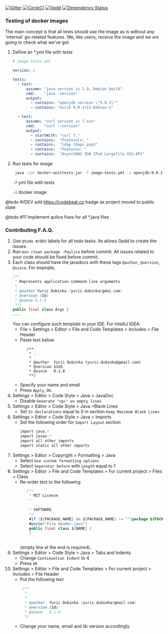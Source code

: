 [![Gitter](https://badges.gitter.im/dgroup/docker-unittests.svg)](https://gitter.im/dgroup/docker-unittests?utm_source=badge&utm_medium=badge&utm_campaign=pr-badge)
[![CircleCI](https://circleci.com/gh/dgroup/docker-unittests.svg?style=svg&circle-token=b92ed160ef63a282a5464d370494df411d6d5600)](https://circleci.com/gh/dgroup/docker-unittests)
[![0pdd](http://www.0pdd.com/svg?name=dgroup/docker-unittests)](http://www.0pdd.com/p?name=dgroup/docker-unittests)
[![Dependency Status](https://www.versioneye.com/user/projects/5a26cbce0fb24f3480a39124/badge.svg?style=flat-square)](https://www.versioneye.com/user/projects/5a26cbce0fb24f3480a39124)

### Testing of docker images
The main concept is that all tests should use the image as is without any 'internal' go-related features.
We, like users, receive the image and we are going to check what we've got.
1. Define an *.yml file with tests
   ```yml
   # image-tests.yml
   
   version: 1
   
   tests:
     - test:
         assume: "java version is 1.9, Debian build"
         cmd:    "java -version"
         output:
           - contains: "openjdk version \"9.0.1\""
           - contains: "build 9.0.1+11-Debian-1"
   
     - test:
         assume: "curl version is 7.xxx"
         cmd:    "curl --version"
         output:
           - startWith: "curl 7."
           - contains:  "Protocols: "
           - contains:  "ldap ldaps pop3"
           - contains:  "Features: "
           - contains:  "AsynchDNS IDN IPv6 Largefile GSS-API"
   ```
2. Run tests for image 
   ```bash
    java -jar docker-unittests.jar -f image-tests.yml -i openjdk:9.0.1-11
   ``` 
   `-f` yml file with tests
   
   `-i` docker image 
   
@todo #/DEV add https://codebeat.co badge as project moved to public state

@todo #11 Implement qulice fixes for all *.java files

### Contributing F.A.Q.
1. Use `@todo #/DEV` labels for all todo tasks.
   Its allows 0pdd to create the issues.
2. Run `mvn clean package -Pqulice` before commit. 
   All issues related to your code should be fixed before commit.
3. Each class should have the javadocs with these tags `@author`, `@version`, `@since`.
   For example,
   ```java
   /**
    * Represents application command-line arguments.
    *
    * @author Yurii Dubinka (yurii.dubinka@gmai.com)
    * @version $Id$
    * @since 0.1.0
    **/
   public final class Args {
   ...
   ```
   You can configure such template in your IDE.
   For IntelliJ IDEA:
   - File > Settings > Editor > File and Code Templates > Includes > File Header 
   - Paste text below
     ```
        /**
         * .
         * 
         * @author  Yurii Dubinka (yurii.dubinka@gmail.com)
         * @version $Id$
         * @since   0.1.0
         **/
     ```
   - Specify your name and email
   - Press `Apply`, `OK`.  
4. Settings > Editor > Code Style > Java > JavaDoc
   - Disable `Generate "<p>" on empty lines`
5. Settings > Editor > Code Style > Java >Blank Lines
   - Set `In declarations` equal to 0 in section `Keep Maximum Blank Lines`
6. Settings > Editor > Code Style > Java > Imports
   - Set the following order for `Import Layout` section
     ```bash
     import java.*
     import javax.*
     import all other imports
     import static all other imports
     ```
7. Settings > Editor > Сopyright > Formatting > Java
    - Select `Use custom formatting options`
    - Select `Separator before` with `Length` equal to 1
8. Settings > Editor > File and Code Templates > For current project > Files > Class
    - Re-order text to the following
   	  ```java
         /**
          * MIT License
          *
            ...
          * SOFTWARE.
          */
          #if (${PACKAGE_NAME} && ${PACKAGE_NAME} != "")package ${PACKAGE_NAME};#end
          #parse("File Header.java")
          public final class ${NAME} {
          }
       
   	  ```
   	  (empty line at the end is required).
9. Settings > Editor > Code Style > Java > Tabs and Indents
    - Change `Continuation Indent` to 4
    - Press `OK`
10. Settings > Editor > File and Code Templates > For current project > Includes > File Header
    - Put the following text
       ```java
        /**
    	 * .
    	 * 
    	 * @author  Yurii Dubinka (yurii.dubinka@gmail.com)
    	 * @version $Id$
    	 * @since   0.1.0
    	 */
       ```
     - Change your name, email and lib version accordingly.
                                         